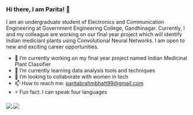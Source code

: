 ### Hi there, I am Parita! 👋

I am an undergraduate student of Electronics and Communication Engineering at Government Engineering College, Gandhinagar. Currently, I and my colleague are working on our final year project which will identify Indian medicianl plants using Convolutional Neural Networks. I am open to new and exciting career opportunities.

- 🔭 I’m currently working on my final year project named Indian Medicinal Plant Classifier
- 🌱 I’m currently learning data analysis tools and techniques
- 👯 I’m looking to collaborate with women in tech
- 📫  How to reach me: paritabrahmbhatt99@gmail.com
- ⚡ Fun fact: I can speak four languages

<a href="https://github.com/paritabrahmbhatt/paritabrahmbhatt">
  <img align="center" src="https://github-readme-stats.vercel.app/api/top-langs/?username=paritabrahmbhatt&title_color=ffffff&text_color=c9cacc&icon_color=2bbc8a&bg_color=1d1f21" />
<a href="https://github.com/paritabrahmbhatt/paritabrahmbhatt">
  <img align="center" src="https://github-readme-stats.paritabrahmbhatt.vercel.app/api/top-langs/?username=paritabrahmbhatt&layout=compact&theme=material-palenight" />
</a>
